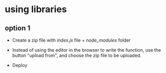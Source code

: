 # using libraries

## option 1

- Create a zip file with *index.js* file + *node_modules* folder

- Instead of using the editor in the browser to write the function, use the button "upload from", and choose the zip file to be uploaded.

- Deploy